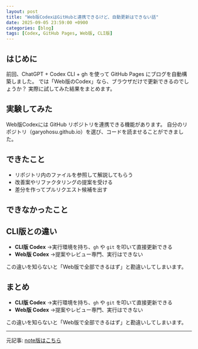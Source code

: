 ```yaml
---
layout: post
title: "Web版CodexはGitHubと連携できるけど、自動更新はできない話"
date: 2025-09-05 23:59:00 +0900
categories: [blog]
tags: [Codex, GitHub Pages, Web版, CLI版]
---
```


## はじめに

前回、ChatGPT + Codex CLI + gh を使って GitHub Pages にブログを自動構築しました。
では「Web版のCodex」なら、ブラウザだけで更新できるのでしょうか？
実際に試してみた結果をまとめます。

## 実験してみた

Web版Codexには GitHub リポジトリを連携できる機能があります。
自分のリポジトリ（garyohosu.github.io）を選び、コードを読ませることができました。

## できたこと

- リポジトリ内のファイルを参照して解説してもらう
- 改善案やリファクタリングの提案を受ける
- 差分を作ってプルリクエスト候補を出す

## できなかったこと

## CLI版との違い
- **CLI版 Codex** →実行環境を持ち、`gh` や `git` を叩いて直接更新できる  
- **Web版 Codex** →提案やレビュー専門、実行はできない  

この違いを知らないと「Web版で全部できるはず」と勘違いしてしまいます。
## まとめ

- **CLI版 Codex** →実行環境を持ち、`gh` や `git` を叩いて直接更新できる  
- **Web版 Codex** →提案やレビュー専門、実行はできない  

この違いを知らないと「Web版で全部できるはず」と勘違いしてしまいます。

---

元記事: [note版はこちら](https://note.com/hantani/n/nd2d90b090f27)